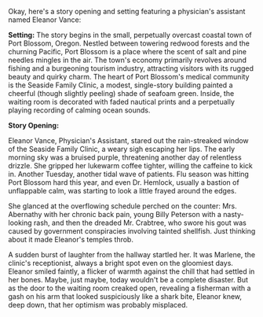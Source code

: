 Okay, here's a story opening and setting featuring a physician's assistant named Eleanor Vance:

**Setting:** The story begins in the small, perpetually overcast coastal town of Port Blossom, Oregon. Nestled between towering redwood forests and the churning Pacific, Port Blossom is a place where the scent of salt and pine needles mingles in the air. The town's economy primarily revolves around fishing and a burgeoning tourism industry, attracting visitors with its rugged beauty and quirky charm. The heart of Port Blossom's medical community is the Seaside Family Clinic, a modest, single-story building painted a cheerful (though slightly peeling) shade of seafoam green. Inside, the waiting room is decorated with faded nautical prints and a perpetually playing recording of calming ocean sounds.

**Story Opening:**

Eleanor Vance, Physician's Assistant, stared out the rain-streaked window of the Seaside Family Clinic, a weary sigh escaping her lips. The early morning sky was a bruised purple, threatening another day of relentless drizzle. She gripped her lukewarm coffee tighter, willing the caffeine to kick in. Another Tuesday, another tidal wave of patients. Flu season was hitting Port Blossom hard this year, and even Dr. Hemlock, usually a bastion of unflappable calm, was starting to look a little frayed around the edges.

She glanced at the overflowing schedule perched on the counter: Mrs. Abernathy with her chronic back pain, young Billy Peterson with a nasty-looking rash, and then the dreaded Mr. Crabtree, who swore his gout was caused by government conspiracies involving tainted shellfish. Just thinking about it made Eleanor's temples throb.

A sudden burst of laughter from the hallway startled her. It was Marlene, the clinic's receptionist, always a bright spot even on the gloomiest days. Eleanor smiled faintly, a flicker of warmth against the chill that had settled in her bones. Maybe, just maybe, today wouldn't be a complete disaster. But as the door to the waiting room creaked open, revealing a fisherman with a gash on his arm that looked suspiciously like a shark bite, Eleanor knew, deep down, that her optimism was probably misplaced.
